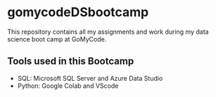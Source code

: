 # gomycodeDSbootcamp
This repository contains all my assignments and work during my data science boot camp at GoMyCode.

## Tools used in this Bootcamp

- SQL: Microsoft SQL Server and Azure Data Studio
- Python: Google Colab and VScode
